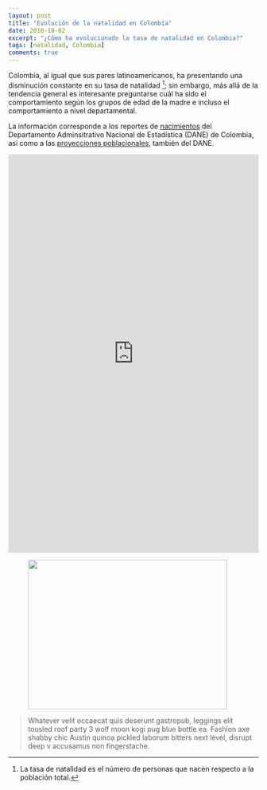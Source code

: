 ```yaml
---
layout: post
title: "Evolución de la natalidad en Colombia"
date: 2018-10-02
excerpt: "¿Cómo ha evolucionado la tasa de natalidad en Colombia?"
tags: [natalidad, Colombia]
comments: true
---
```


Colombia, al igual que sus pares latinoamericanos, ha presentando una disminución constante en su tasa de natalidad [^1]; sin embargo, más allá de la tendencia general es interesante preguntarse cuál ha sido el comportamiento según los grupos de edad de la madre e incluso el comportamiento a nivel departamental.

[^1]: La tasa de natalidad es el número de personas que nacen respecto a la población total.

La información corresponde a los reportes de [nacimientos](https://www.dane.gov.co/index.php/estadisticas-por-tema/salud/nacimientos-y-defunciones/nacimientos) del Departamento Adminsitrativo Nacional de Estadística (DANE) de Colombia, así como a las [proyecciones poblacionales](https://www.dane.gov.co/index.php/estadisticas-por-tema/demografia-y-poblacion/proyecciones-de-poblacion), también del DANE.

<center><iframe src="http://rpubs.com/MFAN_90/natalidadcol" width="100%" height="800" scrolling="no" frameborder="0"></iframe></center>

<figure>
	<a href="https://raw.githubusercontent.com/Felipe1990/personalblog/master/assets/img/post_2/pleb_firstround_1.jpg"><img src="https://raw.githubusercontent.com/Felipe1990/personalblog/master/assets/img/post_natalidad/nacimientos_depto.gif" width="400" height="300" align="middle"></a>
</figure>

> Whatever velit occaecat quis deserunt gastropub, leggings elit tousled roof party 3 wolf moon kogi pug blue bottle ea. Fashion axe shabby chic Austin quinoa pickled laborum bitters next level, disrupt deep v accusamus non fingerstache.
